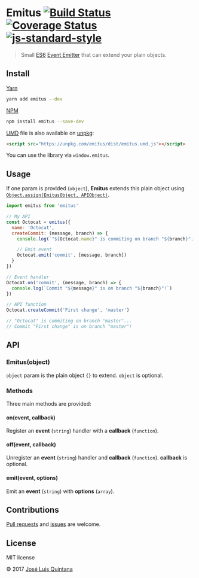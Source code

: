 # Emitus [![Build Status](https://travis-ci.org/joseluisq/emitus.svg?branch=master)](https://travis-ci.org/joseluisq/emitus) [![Coverage Status](https://coveralls.io/repos/github/joseluisq/emitus/badge.svg?branch=master)](https://coveralls.io/github/joseluisq/emitus?branch=master) [![js-standard-style](https://img.shields.io/badge/code%20style-standard-brightgreen.svg)](http://standardjs.com/)

> Small [ES6](http://babeljs.io/docs/learn-es2015/) [Event Emitter](https://nodejs.org/api/events.html) that can extend your plain objects.

## Install

[Yarn](https://github.com/yarnpkg/)

```sh
yarn add emitus --dev
```

[NPM](https://www.npmjs.com/)

```sh
npm install emitus --save-dev
```

[UMD](https://github.com/umdjs/umd/) file is also available on [unpkg](https://unpkg.com):

```html
<script src="https://unpkg.com/emitus/dist/emitus.umd.js"></script>
```

You can use the library via `window.emitus`.

## Usage

If one param is provided (`object`), **Emitus** extends this plain object using [`Object.assign(EmitusObject, APIObject)`](https://developer.mozilla.org/en-US/docs/Web/JavaScript/Reference/Global_Objects/Object/assign).

```js
import emitus from 'emitus'

// My API
const Octocat = emitus({
  name: 'Octocat',
  createCommit: (message, branch) => {
    console.log(`"${Octocat.name}" is commiting on branch "${branch}"...`)

    // Emit event
    Octocat.emit('commit', [message, branch])
  }
})

// Event handler
Octocat.on('commit', (message, branch) => {
  console.log(`Commit "${message}" is on branch "${branch}"!`)
})

// API function
Octocat.createCommit('First change', 'master')

// "Octocat" is commiting on branch "master"...
// Commit "First change" is on branch "master"!
```

## API
### Emitus(object)
`object` param is the plain object `{}` to extend. `object` is optional.

### Methods
Three main methods are provided:

#### on(event, callback)
Register an **event** (`string`) handler with a **callback** (`function`).

#### off(event, callback)
Unregister an **event** (`string`) handler and **callback** (`function`). **callback** is optional.

#### emit(event, options)
Emit an **event** (`string`) with **options** (`array`).

## Contributions
[Pull requests](https://github.com/joseluisq/emitus/pulls) and [issues](https://github.com/joseluisq/emitus/issues) are welcome.

## License
MIT license

© 2017 [José Luis Quintana](http://git.io/joseluisq)
